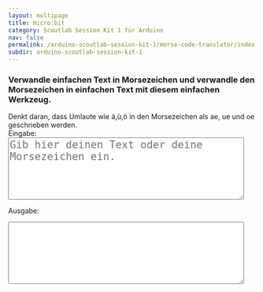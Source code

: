 ```yaml
---
layout: multipage
title: micro:bit
category: Scoutlab Session Kit 1 für Arduino
nav: false
permalink: /arduino-scoutlab-session-kit-1/morse-code-translator/index
subdir: arduino-scoutlab-session-kit-1
---
```


### Verwandle einfachen Text in Morsezeichen und verwandle den Morsezeichen in einfachen Text mit diesem einfachen Werkzeug.

<div class="alert alert-info" role="alert">
Denkt daran, dass Umlaute wie ä,ü,ö in den Morsezeichen als ae, ue und oe geschrieben werden.
</div>

<html>
<label>Eingabe:</label>
<textarea rows="5" cols="50" id="msgInput" oninput="MorseTranslator()" placeholder="Gib hier deinen Text oder deine Morsezeichen ein." class="materialize-textarea" style="width:95%; font-size: 1.5em;"></textarea>

<label>Ausgabe:</label>
<textarea rows="5" cols="50" id="msgOutput" class="materialize-textarea" style="width:95%; font-size: 1.5em;">
</textarea>


<script type="text/javascript" src="script.js "></script>
<script type="text/javascript" src="morse.js"></script>

</html>
